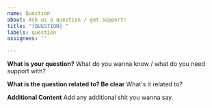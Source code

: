 ```yaml
---
name: Question
about: Ask us a question / get support!
title: "[QUESTION] "
labels: question
assignees: ''

---
```


**What is your question?**
What do you wanna know / what do you need support with?

**What is the question related to? Be clear**
What's it related to?

**Additional Content**
Add any additional shit you wanna say.
